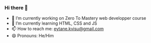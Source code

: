 ### Hi there 👋

- 🔭 I’m currently working on Zero To Mastery web developper course
- 🌱 I’m currently learning HTML, CSS and JS
- 📫 How to reach me: eytane.kvisu@gmail.com
- 😄 Pronouns: He/Him

